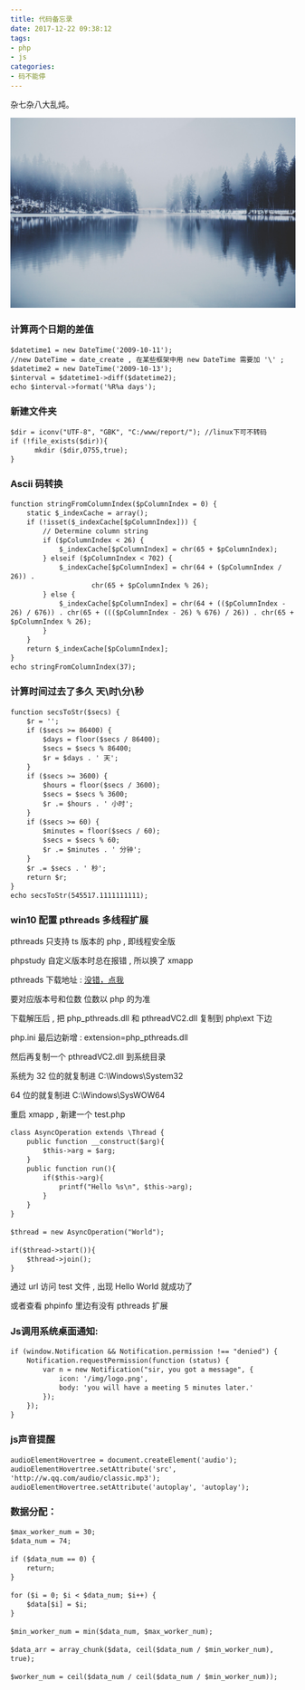 ```yaml
---
title: 代码备忘录
date: 2017-12-22 09:38:12
tags:
- php
- js
categories:
- 码不能停
---
```


杂七杂八大乱炖。

![](/images/st.jpg)
<!--more-->
### 计算两个日期的差值
```
$datetime1 = new DateTime('2009-10-11');  
//new DateTime = date_create , 在某些框架中用 new DateTime 需要加 '\' ;
$datetime2 = new DateTime('2009-10-13');  
$interval = $datetime1->diff($datetime2);  
echo $interval->format('%R%a days'); 
```
 
### 新建文件夹
```
$dir = iconv("UTF-8", "GBK", "C:/www/report/"); //linux下可不转码
if (!file_exists($dir)){
      mkdir ($dir,0755,true);
}
```

### Ascii 码转换
```
function stringFromColumnIndex($pColumnIndex = 0) {
    static $_indexCache = array();
    if (!isset($_indexCache[$pColumnIndex])) {
        // Determine column string
        if ($pColumnIndex < 26) {
            $_indexCache[$pColumnIndex] = chr(65 + $pColumnIndex);
        } elseif ($pColumnIndex < 702) {
            $_indexCache[$pColumnIndex] = chr(64 + ($pColumnIndex / 26)) .
                    chr(65 + $pColumnIndex % 26);
        } else {
            $_indexCache[$pColumnIndex] = chr(64 + (($pColumnIndex - 26) / 676)) . chr(65 + ((($pColumnIndex - 26) % 676) / 26)) . chr(65 + $pColumnIndex % 26);
        }
    }
    return $_indexCache[$pColumnIndex];
}
echo stringFromColumnIndex(37);
```

### 计算时间过去了多久 天\时\分\秒
```
function secsToStr($secs) {
    $r = '';
    if ($secs >= 86400) {
        $days = floor($secs / 86400);
        $secs = $secs % 86400;
        $r = $days . ' 天';
    }
    if ($secs >= 3600) {
        $hours = floor($secs / 3600);
        $secs = $secs % 3600;
        $r .= $hours . ' 小时';
    }
    if ($secs >= 60) {
        $minutes = floor($secs / 60);
        $secs = $secs % 60;
        $r .= $minutes . ' 分钟';
    }
    $r .= $secs . ' 秒';
    return $r;
}
echo secsToStr(545517.1111111111);
```

### win10 配置 pthreads 多线程扩展

pthreads 只支持 ts 版本的 php , 即线程安全版

phpstudy 自定义版本时总在报错 , 所以换了 xmapp

pthreads 下载地址 : [没错，点我](http://windows.php.net/downloads/pecl/releases/pthreads/)

要对应版本号和位数  位数以 php 的为准

下载解压后 , 把 php_pthreads.dll 和  pthreadVC2.dll 复制到 php\ext 下边

php.ini 最后边新增 : extension=php_pthreads.dll

然后再复制一个 pthreadVC2.dll 到系统目录

系统为 32 位的就复制进 C:\Windows\System32

64 位的就复制进 C:\Windows\SysWOW64

重启 xmapp , 新建一个 test.php
```
class AsyncOperation extends \Thread {
    public function __construct($arg){
        $this->arg = $arg;
    }
    public function run(){
        if($this->arg){
            printf("Hello %s\n", $this->arg);
        }
    }
}

$thread = new AsyncOperation("World");

if($thread->start()){
    $thread->join();
}
```
通过 url 访问 test 文件 , 出现 Hello World 就成功了

或者查看 phpinfo 里边有没有 pthreads 扩展

### Js调用系统桌面通知:
```
if (window.Notification && Notification.permission !== "denied") {
	Notification.requestPermission(function (status) {
		var n = new Notification("sir, you got a message", {
			icon: '/img/logo.png',
			body: 'you will have a meeting 5 minutes later.'
		});
	});
}
```
### js声音提醒
```  
audioElementHovertree = document.createElement('audio');  
audioElementHovertree.setAttribute('src', 'http://w.qq.com/audio/classic.mp3');  
audioElementHovertree.setAttribute('autoplay', 'autoplay');
```

### 数据分配：
```
$max_worker_num = 30;
$data_num = 74;

if ($data_num == 0) {
	return;
}

for ($i = 0; $i < $data_num; $i++) {
	$data[$i] = $i;
}

$min_worker_num = min($data_num, $max_worker_num);

$data_arr = array_chunk($data, ceil($data_num / $min_worker_num), true);

$worker_num = ceil($data_num / ceil($data_num / $min_worker_num));
```
